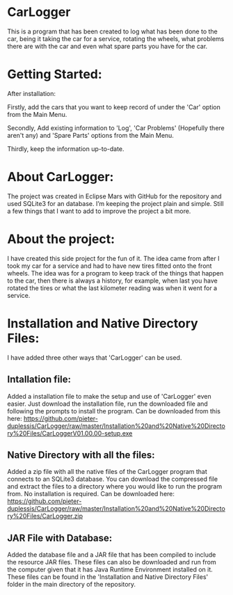 # CarLogger
This is a program that has been created to log what has been done to the car, being it taking the car for a service, rotating the wheels, what problems there are with the car and even what spare parts you have for the car.

# Getting Started:
After installation:

Firstly, add the cars that you want to keep record of under the 'Car' option from the Main Menu.

Secondly, Add existing information to 'Log', 'Car Problems' (Hopefully there aren't any) and 'Spare Parts' options from the Main Menu.

Thirdly, keep the information up-to-date.

# About CarLogger:
The project was created in Eclipse Mars with GitHub for the repository and used SQLite3 for an database. I’m keeping the project plain and simple. Still a few things that I want to add to improve the project a bit more.

# About the project:
I have created this side project for the fun of it. The idea came from after I took my car for a service and had to have new tires fitted onto the front wheels. The idea was for a program to keep track of the things that happen to the car, then there is always a history, for example, when last you have rotated the tires or what the last kilometer reading was when it went for a service.

# Installation and Native Directory Files:
I have added three other ways that 'CarLogger' can be used.

## Intallation file:
Added a installation file to make the setup and use of 'CarLogger' even easier. Just download the installation file, run the downloaded file and following the prompts to install the program. Can be downloaded from this here:
https://github.com/pieter-duplessis/CarLogger/raw/master/Installation%20and%20Native%20Directory%20Files/CarLoggerV01.00.00-setup.exe

## Native Directory with all the files:
Added a zip file with all the native files of the CarLogger program that connects to an SQLite3 database. You can download the compressed file and extract the files to a directory where you would like to run the program from. No installation is required. Can be downloaded here:
https://github.com/pieter-duplessis/CarLogger/raw/master/Installation%20and%20Native%20Directory%20Files/CarLogger.zip

## JAR File with Database:
Added the database file and a JAR file that has been compiled to include the resource JAR files. These files can also be downloaded and run from the computer given that it has Java Runtime Environment installed on it. These files can be found in the 'Installation and Native Directory Files' folder in the main directory of the repository.

